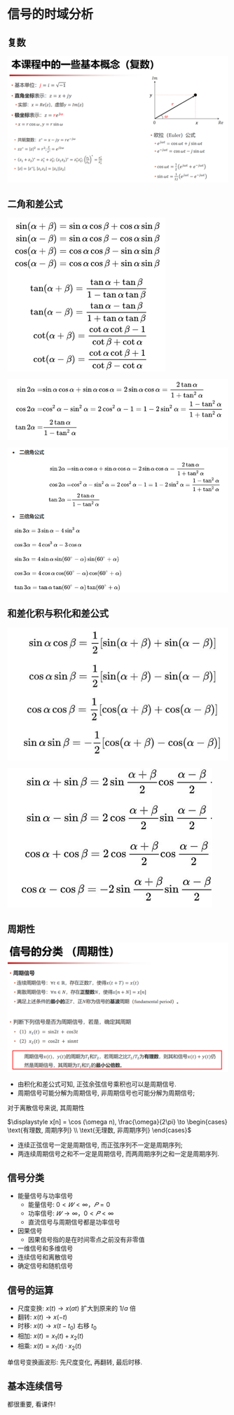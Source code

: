 # 信号的时域分析

## 复数

![](images/2022-09-19-10-14-44.png)

## 二角和差公式

![](images/2022-09-19-21-40-04.png)

![](images/2022-09-19-21-40-40.png)


![](images/2022-11-17-15-20-33.png)

## 和差化积与积化和差公式

![](images/2022-09-19-10-20-56.png)

![](images/2022-09-19-10-22-09.png)


## 周期性

![](images/2022-09-19-10-23-05.png)

- 由积化和差公式可知, 正弦余弦信号乘积也可以是周期信号.
- 周期信号可能分解为周期信号, 非周期信号也可能分解为周期信号;

对于离散信号来说, 其周期性

$\displaystyle x[n] = \cos (\omega n), \frac{\omega}{2\pi} \to \begin{cases} \text{有理数, 周期序列} \\ \text{无理数, 非周期序列} \end{cases}$

- 连续正弦信号一定是周期信号, 而正弦序列不一定是周期序列;
- 两连续周期信号之和不一定是周期信号, 而两周期序列之和一定是周期序列.


## 信号分类

- 能量信号与功率信号
    - 能量信号: $0 < 𝑊 < ∞，𝑃 = 0$
    - 功率信号: $𝑊 → ∞，0 < 𝑃 < ∞$
    - 直流信号与周期信号都是功率信号
- 因果信号
    - 因果信号指的是在时间零点之前没有非零值
- 一维信号和多维信号
- 连续信号和离散信号
- 确定信号和随机信号


## 信号的运算

- 尺度变换: $x(t) \to x(at)$ 扩大到原来的 $1 / a$ 倍
- 翻转: $x(t) \to x(-t)$
- 时移: $x(t) \to x(t - t_0)$ 右移 $t_0$
- 相加: $x(t) = x_1(t) + x_2(t)$
- 相乘: $x(t) = x_1(t) \cdot x_2(t)$

单信号变换画波形: 先尺度变化, 再翻转, 最后时移.


## 基本连续信号

都很重要, 看课件!





